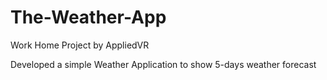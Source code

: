 # The-Weather-App
Work Home Project by AppliedVR


Developed a simple Weather Application to show 5-days weather forecast
